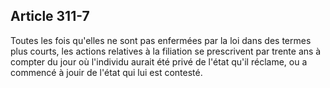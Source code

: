 Article 311-7
----
Toutes les fois qu'elles ne sont pas enfermées par la loi dans des termes plus
courts, les actions relatives à la filiation se prescrivent par trente ans à
compter du jour où l'individu aurait été privé de l'état qu'il réclame, ou a
commencé à jouir de l'état qui lui est contesté.
